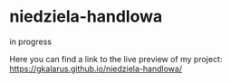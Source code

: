 # niedziela-handlowa

in progress

Here you can find a link to the live preview of my project:
https://gkalarus.github.io/niedziela-handlowa/